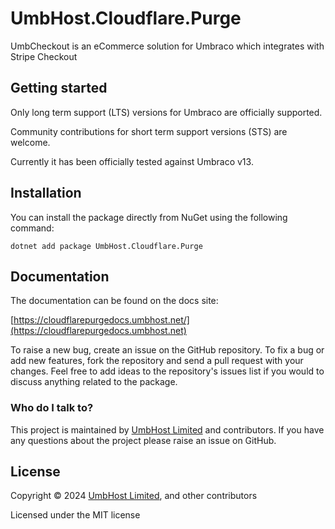 # UmbHost.Cloudflare.Purge

UmbCheckout is an eCommerce solution for Umbraco which integrates with Stripe Checkout

## Getting started

Only long term support (LTS) versions for Umbraco are officially supported.

Community contributions for short term support versions (STS) are welcome.

Currently it has been officially tested against Umbraco v13.

## Installation

You can install the package directly from NuGet using the following command:

`dotnet add package UmbHost.Cloudflare.Purge`

## Documentation

The documentation can be found on the docs site:

[https://cloudflarepurgedocs.umbhost.net/](https://cloudflarepurgedocs.umbhost.net)

To raise a new bug, create an issue on the GitHub repository. To fix a bug or add new features, fork the repository and send a pull request with your changes. Feel free to add ideas to the repository's issues list if you would to discuss anything related to the package.

### Who do I talk to?
This project is maintained by [UmbHost Limited](https://umbhost.net) and contributors. If you have any questions about the project please raise an issue on GitHub.

## License

Copyright &copy; 2024 [UmbHost Limited](https://umbhost.net), and other contributors

Licensed under the MIT license
